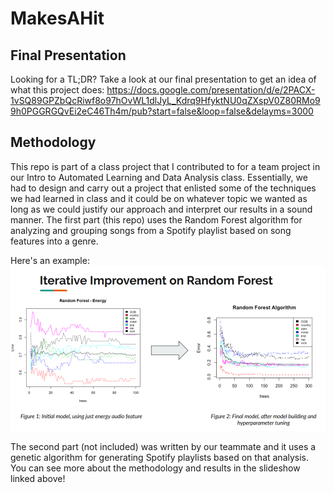 # MakesAHit

## Final Presentation
Looking for a TL;DR? Take a look at our final presentation to get an idea of what this project does: https://docs.google.com/presentation/d/e/2PACX-1vSQ89GPZbQcRiwf8o97hOvWL1dlJyL_Kdrq9HfyktNU0qZXspV0Z80RMo99h0PGGRGQvEi2eC46Th4m/pub?start=false&loop=false&delayms=3000

## Methodology
This repo is part of a class project that I contributed to for a team project in our Intro to Automated Learning and Data Analysis class. Essentially, we had to design and carry out a project that enlisted some of the techniques we had learned in class and it could be on whatever topic we wanted as long as we could justify our approach and interpret our results in a sound manner. The first part (this repo) uses the Random Forest algorithm for analyzing and grouping songs from a Spotify playlist based on song features into a genre. 

Here's an example: ![random forest algorithm](r_plot.PNG)

The second part (not included) was written by our teammate and it uses a genetic algorithm for generating Spotify playlists based on that analysis. You can see more about the methodology and results in the slideshow linked above!
